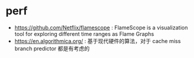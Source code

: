 # perf
- https://github.com/Netflix/flamescope : FlameScope is a visualization tool for exploring different time ranges as Flame Graphs
- https://en.algorithmica.org/ : 基于现代硬件的算法，对于 cache miss branch predictor 都是有考虑的

